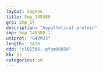 ```yaml
---
layout: smgene
title: Smp_149380
grp: Smp_14
description: "hypothetical protein"
smp: Smp_149380.1
uniprot: "G4VMJ3"
length:  1476
cdd: "cl02566, pfam00856"
kk: ns
categories: sm
---
```

